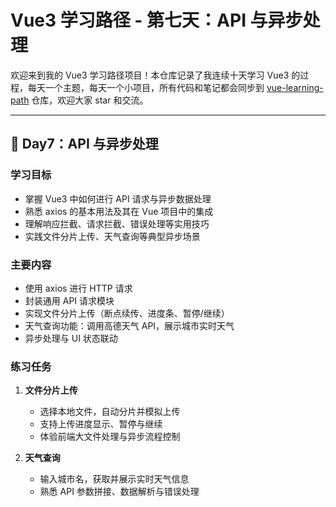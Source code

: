 # Vue3 学习路径 - 第七天：API 与异步处理

欢迎来到我的 Vue3 学习路径项目！本仓库记录了我连续十天学习 Vue3 的过程，每天一个主题，每天一个小项目，所有代码和笔记都会同步到 [vue-learning-path](https://github.com/jiaaaa26/vue-learning-path) 仓库，欢迎大家 star 和交流。

---

## 📅 Day7：API 与异步处理

### 学习目标

- 掌握 Vue3 中如何进行 API 请求与异步数据处理
- 熟悉 axios 的基本用法及其在 Vue 项目中的集成
- 理解响应拦截、请求拦截、错误处理等实用技巧
- 实践文件分片上传、天气查询等典型异步场景

### 主要内容

- 使用 axios 进行 HTTP 请求
- 封装通用 API 请求模块
- 实现文件分片上传（断点续传、进度条、暂停/继续）
- 天气查询功能：调用高德天气 API，展示城市实时天气
- 异步处理与 UI 状态联动

### 练习任务

1. **文件分片上传**

   - 选择本地文件，自动分片并模拟上传
   - 支持上传进度显示、暂停与继续
   - 体验前端大文件处理与异步流程控制

2. **天气查询**
   - 输入城市名，获取并展示实时天气信息
   - 熟悉 API 参数拼接、数据解析与错误处理
